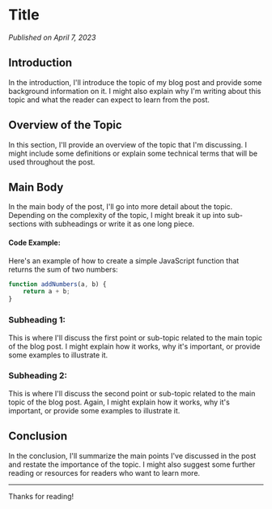 
# Title 

*Published on April 7, 2023*

## Introduction

In the introduction, I'll introduce the topic of my blog post and provide some background information on it. I might also explain why I'm writing about this topic and what the reader can expect to learn from the post.

## Overview of the Topic

In this section, I'll provide an overview of the topic that I'm discussing. I might include some definitions or explain some technical terms that will be used throughout the post.

## Main Body

In the main body of the post, I'll go into more detail about the topic. Depending on the complexity of the topic, I might break it up into sub-sections with subheadings or write it as one long piece.

#### Code Example:

Here's an example of how to create a simple JavaScript function that returns the sum of two numbers:

```javascript
function addNumbers(a, b) {
    return a + b;
}
```

### Subheading 1: 

This is where I'll discuss the first point or sub-topic related to the main topic of the blog post. I might explain how it works, why it's important, or provide some examples to illustrate it.

### Subheading 2: 

This is where I'll discuss the second point or sub-topic related to the main topic of the blog post. Again, I might explain how it works, why it's important, or provide some examples to illustrate it.

## Conclusion

In the conclusion, I'll summarize the main points I've discussed in the post and restate the importance of the topic. I might also suggest some further reading or resources for readers who want to learn more.

---
Thanks for reading! 
